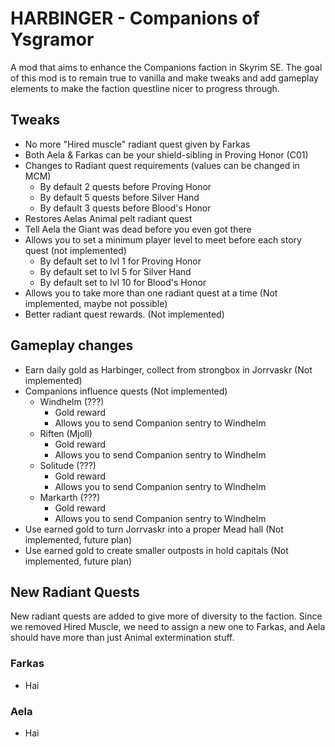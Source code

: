 # HARBINGER - Companions of Ysgramor

A mod that aims to enhance the Companions faction in Skyrim SE. The goal of this mod is to remain true to vanilla and make tweaks and add gameplay elements to make the faction questline nicer to progress through.

## Tweaks

- No more "Hired muscle" radiant quest given by Farkas
- Both Aela & Farkas can be your shield-sibling in Proving Honor (C01)
- Changes to Radiant quest requirements (values can be changed in MCM)
    - By default 2 quests before Proving Honor
    - By default 5 quests before Silver Hand
    - By default 3 quests before Blood's Honor
- Restores Aelas Animal pelt radiant quest
- Tell Aela the Giant was dead before you even got there
- Allows you to set a minimum player level to meet before each story quest (not implemented)
    - By default set to lvl 1 for Proving Honor
    - By default set to lvl 5 for Silver Hand
    - By default set to lvl 10 for Blood's Honor
- Allows you to take more than one radiant quest at a time (Not implemented, maybe not possible)
- Better radiant quest rewards. (Not implemented)

## Gameplay changes

- Earn daily gold as Harbinger, collect from strongbox in Jorrvaskr (Not implemented)
- Companions influence quests (Not implemented)
    - Windhelm (???)
        - Gold reward
        - Allows you to send Companion sentry to Windhelm
    - Riften (Mjoll)
         - Gold reward
        - Allows you to send Companion sentry to Windhelm
    - Solitude (???)
        - Gold reward
        - Allows you to send Companion sentry to Windhelm
    - Markarth (???)
        - Gold reward
        - Allows you to send Companion sentry to Windhelm
- Use earned gold to turn Jorrvaskr into a proper Mead hall (Not implemented, future plan)
- Use earned gold to create smaller outposts in hold capitals (Not implemented, future plan)

## New Radiant Quests

New radiant quests are added to give more of diversity to the faction. Since we removed Hired Muscle, we need to assign a new one to Farkas, and Aela should have more than just Animal extermination stuff.

### Farkas
- Hai

### Aela
- Hai
